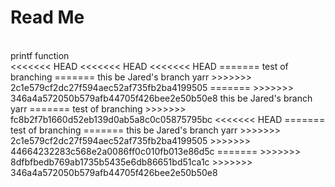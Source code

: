 <h1>Read Me</h1>
<br>
printf function
<br>
<<<<<<< HEAD
<<<<<<< HEAD
<<<<<<< HEAD
=======
test of branching
=======
this be Jared's branch yarr
>>>>>>> 2c1e579cf2dc27f594aec52af735fb2ba4199505
=======
>>>>>>> 346a4a572050b579afb44705f426bee2e50b50e8
this be Jared's branch yarr
=======
test of branching
>>>>>>> fc8b2f7b1660d52eb139d0ab5a8c0c05875795bc
<<<<<<< HEAD
=======
test of branching
=======
this be Jared's branch yarr
>>>>>>> 2c1e579cf2dc27f594aec52af735fb2ba4199505
>>>>>>> 44664232283c568e2a0086ff0c010fb013e86d5c
=======
>>>>>>> 8dfbfbedb769ab1735b5435e6db86651bd51ca1c
>>>>>>> 346a4a572050b579afb44705f426bee2e50b50e8
